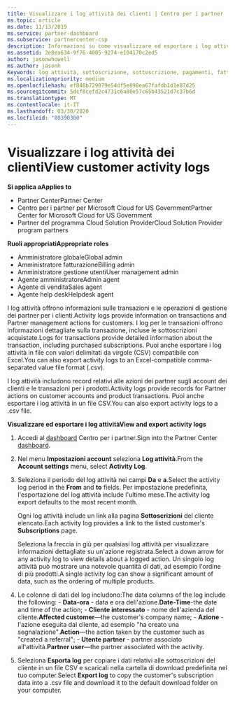 ```yaml
---
title: Visualizzare i log attività dei clienti | Centro per i partner
ms.topic: article
ms.date: 11/13/2019
ms.service: partner-dashboard
ms.subservice: partnercenter-csp
description: Informazioni su come visualizzare ed esportare i log attività per ottenere informazioni sulle transazioni degli account del cliente e altre attività di gestione dei partner correlate ai clienti.
ms.assetid: 2e8ea634-9f76-4005-9274-e104170c2ed5
author: jasonwhowell
ms.author: jasonh
Keywords: log attività, sottoscrizione, sottoscrizione, pagamenti, fatturazione, transazioni
ms.localizationpriority: medium
ms.openlocfilehash: ef848b729079e54df5e898ea67fafdb1d1e87d25
ms.sourcegitcommit: 5dcf8cefd2c4731c6a80e57c65b43521d7c37b6d
ms.translationtype: MT
ms.contentlocale: it-IT
ms.lasthandoff: 03/30/2020
ms.locfileid: "80390380"
---
```

# <a name="view-customer-activity-logs"></a><span data-ttu-id="95ecd-104">Visualizzare i log attività dei clienti</span><span class="sxs-lookup"><span data-stu-id="95ecd-104">View customer activity logs</span></span>

<span data-ttu-id="95ecd-105">**Si applica a**</span><span class="sxs-lookup"><span data-stu-id="95ecd-105">**Applies to**</span></span>

- <span data-ttu-id="95ecd-106">Partner Center</span><span class="sxs-lookup"><span data-stu-id="95ecd-106">Partner Center</span></span>
- <span data-ttu-id="95ecd-107">Centro per i partner per Microsoft Cloud for US Government</span><span class="sxs-lookup"><span data-stu-id="95ecd-107">Partner Center for Microsoft Cloud for US Government</span></span>
- <span data-ttu-id="95ecd-108">Partner del programma Cloud Solution Provider</span><span class="sxs-lookup"><span data-stu-id="95ecd-108">Cloud Solution Provider program partners</span></span>

<span data-ttu-id="95ecd-109">**Ruoli appropriati**</span><span class="sxs-lookup"><span data-stu-id="95ecd-109">**Appropriate roles**</span></span>

- <span data-ttu-id="95ecd-110">Amministratore globale</span><span class="sxs-lookup"><span data-stu-id="95ecd-110">Global admin</span></span>
- <span data-ttu-id="95ecd-111">Amministratore fatturazione</span><span class="sxs-lookup"><span data-stu-id="95ecd-111">Billing admin</span></span>
- <span data-ttu-id="95ecd-112">Amministratore gestione utenti</span><span class="sxs-lookup"><span data-stu-id="95ecd-112">User management admin</span></span>
- <span data-ttu-id="95ecd-113">Agente amministratore</span><span class="sxs-lookup"><span data-stu-id="95ecd-113">Admin agent</span></span>
- <span data-ttu-id="95ecd-114">Agente di vendita</span><span class="sxs-lookup"><span data-stu-id="95ecd-114">Sales agent</span></span>
- <span data-ttu-id="95ecd-115">Agente help desk</span><span class="sxs-lookup"><span data-stu-id="95ecd-115">Helpdesk agent</span></span>

<span data-ttu-id="95ecd-116">I log attività offrono informazioni sulle transazioni e le operazioni di gestione dei partner per i clienti.</span><span class="sxs-lookup"><span data-stu-id="95ecd-116">Activity logs provide information on transactions and Partner management actions for customers.</span></span> <span data-ttu-id="95ecd-117">I log per le transazioni offrono informazioni dettagliate sulla transazione, incluse le sottoscrizioni acquistate.</span><span class="sxs-lookup"><span data-stu-id="95ecd-117">Logs for transactions provide detailed information about the transaction, including purchased subscriptions.</span></span> <span data-ttu-id="95ecd-118">Puoi anche esportare i log attività in file con valori delimitati da virgole (CSV) compatibile con Excel.</span><span class="sxs-lookup"><span data-stu-id="95ecd-118">You can also export activity logs to an Excel-compatible comma-separated value file format (.csv).</span></span>

<span data-ttu-id="95ecd-119">I log attività includono record relativi alle azioni dei partner sugli account dei clienti e le transazioni per i prodotti.</span><span class="sxs-lookup"><span data-stu-id="95ecd-119">Activity logs provide records for Partner actions on customer accounts and product transactions.</span></span> <span data-ttu-id="95ecd-120">Puoi anche esportare i log attività in un file CSV.</span><span class="sxs-lookup"><span data-stu-id="95ecd-120">You can also export activity logs to a .csv file.</span></span>

<span data-ttu-id="95ecd-121">**Visualizzare ed esportare i log attività**</span><span class="sxs-lookup"><span data-stu-id="95ecd-121">**View and export activity logs**</span></span>

1. <span data-ttu-id="95ecd-122">Accedi al [dashboard](https://partner.microsoft.com/dashboard) Centro per i partner.</span><span class="sxs-lookup"><span data-stu-id="95ecd-122">Sign into the Partner Center [dashboard](https://partner.microsoft.com/dashboard).</span></span>

2. <span data-ttu-id="95ecd-123">Nel menu **Impostazioni account** seleziona **Log attività**.</span><span class="sxs-lookup"><span data-stu-id="95ecd-123">From the **Account settings** menu, select **Activity Log**.</span></span>
2.  <span data-ttu-id="95ecd-124">Seleziona il periodo del log attività nei campi **Da** e **a**.</span><span class="sxs-lookup"><span data-stu-id="95ecd-124">Select the activity log period in the **From** and **to** fields.</span></span> <span data-ttu-id="95ecd-125">Per impostazione predefinita, l'esportazione del log attività include l'ultimo mese.</span><span class="sxs-lookup"><span data-stu-id="95ecd-125">The activity log export defaults to the most recent month.</span></span>

    <span data-ttu-id="95ecd-126">Ogni log attività include un link alla pagina **Sottoscrizioni** del cliente elencato.</span><span class="sxs-lookup"><span data-stu-id="95ecd-126">Each activity log provides a link to the listed customer's **Subscriptions** page.</span></span>

    <span data-ttu-id="95ecd-127">Seleziona la freccia in giù per qualsiasi log attività per visualizzare informazioni dettagliate su un'azione registrata.</span><span class="sxs-lookup"><span data-stu-id="95ecd-127">Select a down arrow for any activity log to view details about a logged action.</span></span> <span data-ttu-id="95ecd-128">Un singolo log attività può mostrare una notevole quantità di dati, ad esempio l'ordine di più prodotti.</span><span class="sxs-lookup"><span data-stu-id="95ecd-128">A single activity log can show a significant amount of data, such as the ordering of multiple products.</span></span>

3.   <span data-ttu-id="95ecd-129">Le colonne di dati del log includono:</span><span class="sxs-lookup"><span data-stu-id="95ecd-129">The data columns of the log include the following:</span></span>
    -   <span data-ttu-id="95ecd-130">**Data-ora** - data e ora dell'azione.</span><span class="sxs-lookup"><span data-stu-id="95ecd-130">**Date-Time**-the date and time of the action;</span></span>
    -   <span data-ttu-id="95ecd-131">**Cliente interessato** - nome dell'azienda del cliente.</span><span class="sxs-lookup"><span data-stu-id="95ecd-131">**Affected customer**—the customer's company name;</span></span>
    -   <span data-ttu-id="95ecd-132">**Azione** - l'azione eseguita dal cliente, ad esempio "ha creato una segnalazione".</span><span class="sxs-lookup"><span data-stu-id="95ecd-132">**Action**—the action taken by the customer such as "created a referral";</span></span>
    -   <span data-ttu-id="95ecd-133">**Utente partner** - partner associato all'attività.</span><span class="sxs-lookup"><span data-stu-id="95ecd-133">**Partner user**—the partner associated with the activity.</span></span>

4.  <span data-ttu-id="95ecd-134">Seleziona **Esporta log** per copiare i dati relativi alle sottoscrizioni del cliente in un file CSV e scaricali nella cartella di download predefinita nel tuo computer.</span><span class="sxs-lookup"><span data-stu-id="95ecd-134">Select **Export log** to copy the customer's subscription data into a .csv file and download it to the default download folder on your computer.</span></span>
    
 

 



